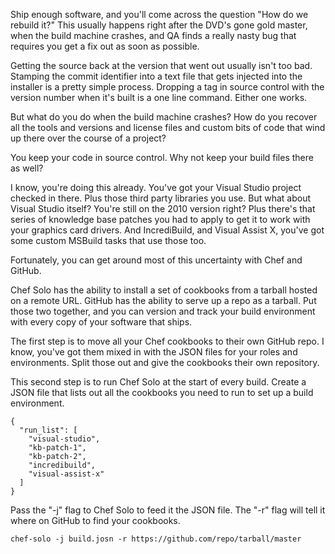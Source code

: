 <!--
title: Building rebuildable build machines
created: 21 March 2013 - 5:50 pm
updated: 21 March 2013 - 5:50 pm
publish: 2 April 2013
slug: reproducable-builds
tags: coding, ruby
-->

Ship enough software, and you'll come across the question "How do we
rebuild it?" This usually happens right after the DVD's gone gold master,
when the build machine crashes, and QA finds a really nasty bug that requires
you get a fix out as soon as possible.

Getting the source back at the version that went out usually isn't too bad.
Stamping the commit identifier into a text file that gets injected into the
installer is a pretty simple process. Dropping a tag in source control with
the version number when it's built is a one line command. Either one works.

But what do you do when the build machine crashes? How do you recover all the
tools and versions and license files and custom bits of code that wind up
there over the course of a project?

You keep your code in source control. Why not keep your build files there
as well?

I know, you're doing this already. You've got your Visual Studio project checked
in there. Plus those third party libraries you use. But what about Visual Studio
itself? You're still on the 2010 version right? Plus there's that series of
knowledge base patches you had to apply to get it to work with your graphics
card drivers. And IncrediBuild, and Visual Assist X, you've got some custom
MSBuild tasks that use those too.

Fortunately, you can get around most of this uncertainty with Chef and GitHub.

Chef Solo has the ability to install a set of cookbooks from a tarball hosted
on a remote URL. GitHub has the ability to serve up a repo as a tarball. Put
those two together, and you can version and track your build environment with
every copy of your software that ships.

The first step is to move all your Chef cookbooks to their own GitHub repo. I
know, you've got them mixed in with the JSON files for your roles and
environments. Split those out and give the cookbooks their own repository.

This second step is to run Chef Solo at the start of every build. Create a
JSON file that lists out all the cookbooks you need to run to set up a build
environment.

    {
      "run_list": [
        "visual-studio",
        "kb-patch-1",
        "kb-patch-2",
        "incredibuild",
        "visual-assist-x"
      ]
    }

Pass the "-j" flag to Chef Solo to feed it the JSON file. The "-r" flag
will tell it where on GitHub to find your cookbooks.

    chef-solo -j build.josn -r https://github.com/repo/tarball/master
